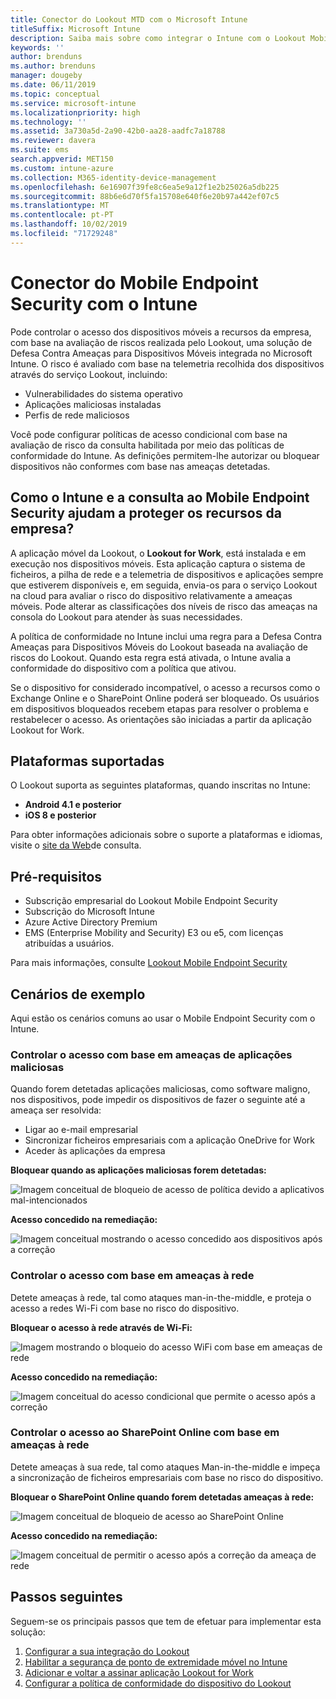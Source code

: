 ```yaml
---
title: Conector do Lookout MTD com o Microsoft Intune
titleSuffix: Microsoft Intune
description: Saiba mais sobre como integrar o Intune com o Lookout Mobile Threat Defense (Defesa Contra Ameaças para Dispositivos Móveis) para controlar o acesso de dispositivos móveis aos seus recursos empresariais.
keywords: ''
author: brenduns
ms.author: brenduns
manager: dougeby
ms.date: 06/11/2019
ms.topic: conceptual
ms.service: microsoft-intune
ms.localizationpriority: high
ms.technology: ''
ms.assetid: 3a730a5d-2a90-42b0-aa28-aadfc7a18788
ms.reviewer: davera
ms.suite: ems
search.appverid: MET150
ms.custom: intune-azure
ms.collection: M365-identity-device-management
ms.openlocfilehash: 6e16907f39fe8c6ea5e9a12f1e2b25026a5db225
ms.sourcegitcommit: 88b6e6d70f5fa15708e640f6e20b97a442ef07c5
ms.translationtype: MT
ms.contentlocale: pt-PT
ms.lasthandoff: 10/02/2019
ms.locfileid: "71729248"
---
```

# <a name="lookout-mobile-endpoint-security-connector-with-intune"></a>Conector do Mobile Endpoint Security com o Intune

Pode controlar o acesso dos dispositivos móveis a recursos da empresa, com base na avaliação de riscos realizada pelo Lookout, uma solução de Defesa Contra Ameaças para Dispositivos Móveis integrada no Microsoft Intune. O risco é avaliado com base na telemetria recolhida dos dispositivos através do serviço Lookout, incluindo:
- Vulnerabilidades do sistema operativo
- Aplicações maliciosas instaladas
- Perfis de rede maliciosos

Você pode configurar políticas de acesso condicional com base na avaliação de risco da consulta habilitada por meio das políticas de conformidade do Intune. As definições permitem-lhe autorizar ou bloquear dispositivos não conformes com base nas ameaças detetadas.

## <a name="how-do-intune-and-lookout-mobile-endpoint-security-help-protect-company-resources"></a>Como o Intune e a consulta ao Mobile Endpoint Security ajudam a proteger os recursos da empresa?
A aplicação móvel da Lookout, o **Lookout for Work**, está instalada e em execução nos dispositivos móveis. Esta aplicação captura o sistema de ficheiros, a pilha de rede e a telemetria de dispositivos e aplicações sempre que estiverem disponíveis e, em seguida, envia-os para o serviço Lookout na cloud para avaliar o risco do dispositivo relativamente a ameaças móveis. Pode alterar as classificações dos níveis de risco das ameaças na consola do Lookout para atender às suas necessidades.  

A política de conformidade no Intune inclui uma regra para a Defesa Contra Ameaças para Dispositivos Móveis do Lookout baseada na avaliação de riscos do Lookout. Quando esta regra está ativada, o Intune avalia a conformidade do dispositivo com a política que ativou.

Se o dispositivo for considerado incompatível, o acesso a recursos como o Exchange Online e o SharePoint Online poderá ser bloqueado. Os usuários em dispositivos bloqueados recebem etapas para resolver o problema e restabelecer o acesso. As orientações são iniciadas a partir da aplicação Lookout for Work.

## <a name="supported-platforms"></a>Plataformas suportadas  
O Lookout suporta as seguintes plataformas, quando inscritas no Intune:
* **Android 4.1 e posterior**  
* **iOS 8 e posterior**  

Para obter informações adicionais sobre o suporte a plataformas e idiomas, visite o [site da Web](https://personal.support.lookout.com/hc/articles/114094140253)de consulta.  

## <a name="prerequisites"></a>Pré-requisitos
* Subscrição empresarial do Lookout Mobile Endpoint Security  
* Subscrição do Microsoft Intune
* Azure Active Directory Premium
* EMS (Enterprise Mobility and Security) E3 ou e5, com licenças atribuídas a usuários.  

Para mais informações, consulte [Lookout Mobile Endpoint Security](https://www.lookout.com/products/mobile-endpoint-security)

## <a name="sample-scenarios"></a>Cenários de exemplo

Aqui estão os cenários comuns ao usar o Mobile Endpoint Security com o Intune.

### <a name="control-access-based-on-threats-from-malicious-apps"></a>Controlar o acesso com base em ameaças de aplicações maliciosas
Quando forem detetadas aplicações maliciosas, como software maligno, nos dispositivos, pode impedir os dispositivos de fazer o seguinte até a ameaça ser resolvida:
* Ligar ao e-mail empresarial
* Sincronizar ficheiros empresariais com a aplicação OneDrive for Work
* Aceder às aplicações da empresa

**Bloquear quando as aplicações maliciosas forem detetadas:**

![Imagem conceitual de bloqueio de acesso de política devido a aplicativos mal-intencionados](./media/lookout-mobile-threat-defense-connector/malicious-apps-blocked.png)

**Acesso concedido na remediação:**

![Imagem conceitual mostrando o acesso concedido aos dispositivos após a correção](./media/lookout-mobile-threat-defense-connector/malicious-apps-unblocked.png)

### <a name="control-access-based-on-threat-to-network"></a>Controlar o acesso com base em ameaças à rede
Detete ameaças à rede, tal como ataques man-in-the-middle, e proteja o acesso a redes Wi-Fi com base no risco do dispositivo.

**Bloquear o acesso à rede através de Wi-Fi:**

![Imagem mostrando o bloqueio do acesso WiFi com base em ameaças de rede](./media/lookout-mobile-threat-defense-connector/network-wifi-blocked.png)

**Acesso concedido na remediação:**

![Imagem conceitual do acesso condicional que permite o acesso após a correção](./media/lookout-mobile-threat-defense-connector/network-wifi-unblocked.png)
### <a name="control-access-to-sharepoint-online-based-on-threat-to-network"></a>Controlar o acesso ao SharePoint Online com base em ameaças à rede

Detete ameaças à sua rede, tal como ataques Man-in-the-middle e impeça a sincronização de ficheiros empresariais com base no risco do dispositivo.

**Bloquear o SharePoint Online quando forem detetadas ameaças à rede:**

![Imagem conceitual de bloqueio de acesso ao SharePoint Online](./media/lookout-mobile-threat-defense-connector/network-spo-blocked.png)


**Acesso concedido na remediação:**

![Imagem conceitual de permitir o acesso após a correção da ameaça de rede](./media/lookout-mobile-threat-defense-connector/network-spo-unblocked.png)

## <a name="next-steps"></a>Passos seguintes
Seguem-se os principais passos que tem de efetuar para implementar esta solução:
1. [Configurar a sua integração do Lookout](lookout-mtd-connector-integration.md)
2. [Habilitar a segurança de ponto de extremidade móvel no Intune](mtd-connector-enable.md)
3. [Adicionar e voltar a assinar aplicação Lookout for Work](mtd-apps-ios-app-configuration-policy-add-assign.md)
4. [Configurar a política de conformidade do dispositivo do Lookout](mtd-device-compliance-policy-create.md)
